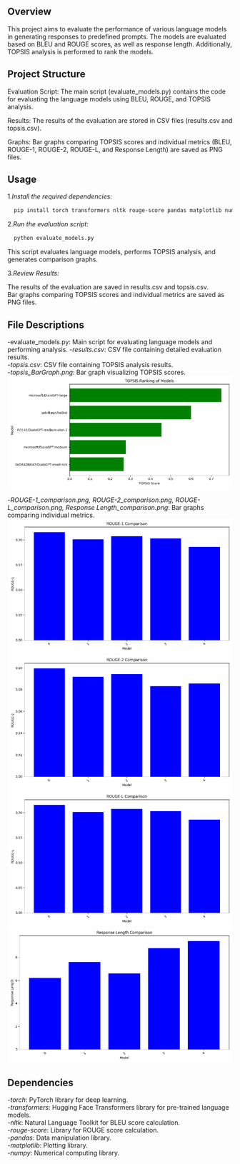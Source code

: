 ## Overview
This project aims to evaluate the performance of various language models in generating responses to predefined prompts. The models are evaluated based on BLEU and ROUGE scores, as well as response length. Additionally, TOPSIS analysis is performed to rank the models.<br />

## Project Structure
Evaluation Script: The main script (evaluate_models.py) contains the code for evaluating the language models using BLEU, ROUGE, and TOPSIS analysis.<br />

Results: The results of the evaluation are stored in CSV files (results.csv and topsis.csv).<br />

Graphs: Bar graphs comparing TOPSIS scores and individual metrics (BLEU, ROUGE-1, ROUGE-2, ROUGE-L, and Response Length) are saved as PNG files.<br />

## Usage
1.*Install the required dependencies:*

```bash
  pip install torch transformers nltk rouge-score pandas matplotlib numpy
```

2.*Run the evaluation script:*

```bash
  python evaluate_models.py
```

This script evaluates language models, performs TOPSIS analysis, and generates comparison graphs.

3.*Review Results:*

The results of the evaluation are saved in results.csv and topsis.csv.<br />
Bar graphs comparing TOPSIS scores and individual metrics are saved as PNG files.<br />


## File Descriptions
-evaluate_models.py: Main script for evaluating language models and performing analysis.
-*results.csv*: CSV file containing detailed evaluation results.<br />
-*topsis.csv*: CSV file containing TOPSIS analysis results.<br />
-*topsis_BarGraph.png*: Bar graph visualizing TOPSIS scores.<br />
![TOPSIS Bar Graph](topsis_BarGraph.png)<br />

-*ROUGE-1_comparison.png, ROUGE-2_comparison.png, ROUGE-L_comparison.png, Response Length_comparison.png*: Bar graphs comparing individual metrics.
![ROUGE-1](ROUGE-1_comparison.png)
![ROUGE-2](ROUGE-2_comparison.png)
![ROUGE-L](ROUGE-L_comparison.png)
![Response Length](<Response Length_comparison.png>)


## Dependencies
-*torch*: PyTorch library for deep learning.<br />
-*transformers*: Hugging Face Transformers library for pre-trained language models.<br />
-*nltk*: Natural Language Toolkit for BLEU score calculation.<br />
-*rouge-score*: Library for ROUGE score calculation.<br />
-*pandas*: Data manipulation library.<br />
-*matplotlib*: Plotting library.<br />
-*numpy*: Numerical computing library.<br />
